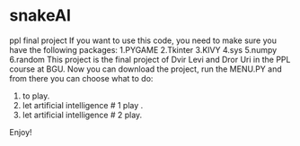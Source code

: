 # snakeAI
ppl final project
 If you want to use this code, you need to make sure you have the following packages:
1.PYGAME
2.Tkinter
3.KIVY
4.sys
5.numpy
6.random
This project is the final project of Dvir Levi and Dror Uri in the PPL course at BGU.
Now you can download the project, run the MENU.PY and from there you can choose what to do:
1. to play.
2. let artificial intelligence # 1 play .
3. let artificial intelligence # 2 play. 

Enjoy!